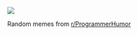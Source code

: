 ![](https://preview.redd.it/fqiiwbs4bd8e1.png?width=640&crop=smart&auto=webp&s=c2937d0f85c9c1823dd1e2b9f9ecd8e5a4438f37)

 Random memes from [r/ProgrammerHumor](https://www.reddit.com/r/ProgrammerHumor/)
